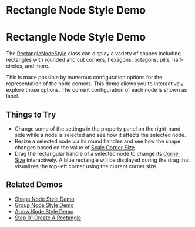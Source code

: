 <!--
 //////////////////////////////////////////////////////////////////////////////
 // @license
 // This file is part of yFiles for HTML 2.6.0.4.
 // Use is subject to license terms.
 //
 // Copyright (c) 2000-2024 by yWorks GmbH, Vor dem Kreuzberg 28,
 // 72070 Tuebingen, Germany. All rights reserved.
 //
 //////////////////////////////////////////////////////////////////////////////
-->
# Rectangle Node Style Demo

# Rectangle Node Style Demo

The [RectangleNodeStyle](https://docs.yworks.com/yfileshtml/#/api/RectangleNodeStyle) class can display a variety of shapes including rectangles with rounded and cut corners, hexagons, octagons, pills, half-circles, and more.

This is made possible by numerous configuration options for the representation of the node corners. This demo allows you to interactively explore those options. The current configuration of each node is shown as label.

## Things to Try

- Change some of the settings in the property panel on the right-hand side while a node is selected and see how it affects the selected node.
- Resize a selected node via its round handles and see how the shape changes based on the value of [Scale Corner Size](https://docs.yworks.com/yfileshtml/#/api/RectangleNodeStyle#scaleCornerSize).
- Drag the rectangular handle of a selected node to change its [Corner Size](https://docs.yworks.com/yfileshtml/#/api/RectangleNodeStyle#cornerSize) interactively. A blue rectangle will be displayed during the drag that visualizes the top-left corner using the current corner size.

## Related Demos

- [Shape Node Style Demo](../../style/shape-node-style/)
- [Group Node Style Demo](../../style/group-node-style/)
- [Arrow Node Style Demo](../../style/arrow-node-style/)
- [Step 01 Create A Rectangle](../../tutorial-style-implementation-node/01-create-a-rectangle/)
